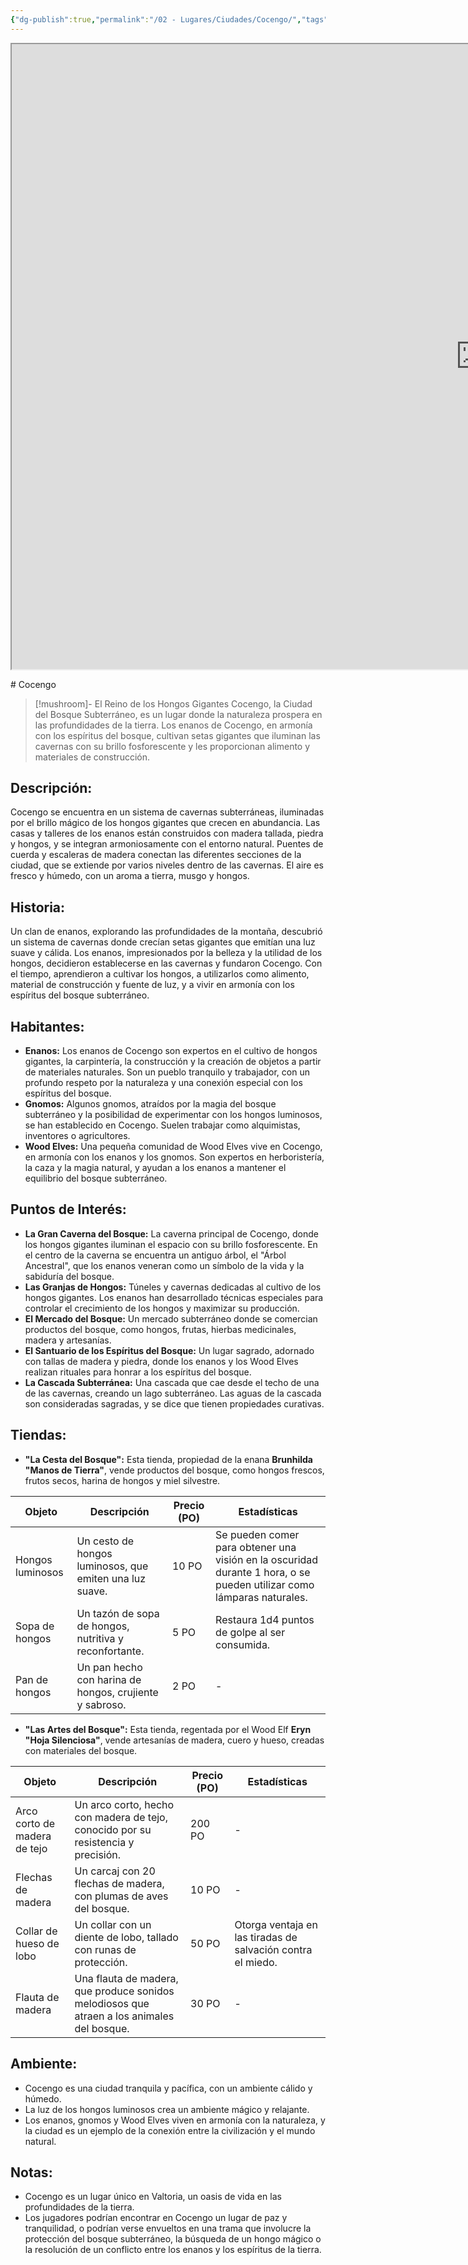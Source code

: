 ```yaml
---
{"dg-publish":true,"permalink":"/02 - Lugares/Ciudades/Cocengo/","tags":["Poblacion","tipo","poblacion:"]}
---
```


<p><span><iframe height="1000" width="1500" src="https://watabou.github.io/city-generator/?size=60&amp;seed=702&amp;name=Cocengo&amp;population=600000&amp;citadel=0&amp;urban_castle=1&amp;plaza=1&amp;temple=1&amp;walls=0&amp;shantytown=0&amp;coast=0&amp;river=0&amp;greens=1&amp;hub=1" sandbox="allow-forms allow-presentation allow-same-origin allow-scripts allow-modals"></iframe></span></p>
# Cocengo

> [!mushroom]-  El Reino de los Hongos Gigantes
> Cocengo,  la Ciudad del Bosque Subterráneo,  es un lugar donde la naturaleza prospera en las profundidades de la tierra.   Los enanos de Cocengo,  en armonía con los espíritus del bosque,  cultivan setas gigantes que iluminan las cavernas con su brillo fosforescente y les proporcionan alimento y materiales de construcción.   

## Descripción:

Cocengo se encuentra en un sistema de cavernas subterráneas,  iluminadas por el brillo mágico de los hongos gigantes que crecen en abundancia.  Las casas y talleres de los enanos están construidos con madera tallada,  piedra y hongos,  y se integran armoniosamente con el entorno natural.  Puentes de cuerda y escaleras de madera conectan las diferentes secciones de la ciudad,  que se extiende por varios niveles dentro de las cavernas.   El aire es fresco y húmedo,  con un aroma a tierra,  musgo y hongos.

## Historia:

Un clan de enanos,  explorando las profundidades de la montaña,  descubrió un sistema de cavernas donde crecían setas gigantes que emitían una luz suave y cálida.   Los enanos,  impresionados por la belleza y la utilidad de los hongos,  decidieron establecerse en las cavernas y fundaron Cocengo.  Con el tiempo,  aprendieron a cultivar los hongos,  a utilizarlos como alimento,  material de construcción y fuente de luz,  y a vivir en armonía con los espíritus del bosque subterráneo.

## Habitantes:

* **Enanos:**  Los enanos de Cocengo son expertos en el cultivo de hongos gigantes,  la carpintería,  la construcción y la creación de objetos a partir de materiales naturales.  Son un pueblo tranquilo y trabajador,  con un profundo respeto por la naturaleza y una conexión especial con los espíritus del bosque.
* **Gnomos:**  Algunos gnomos,  atraídos por la magia del bosque subterráneo y la posibilidad de experimentar con los hongos luminosos,  se han establecido en Cocengo.   Suelen trabajar como alquimistas,  inventores o agricultores.
* **Wood Elves:**  Una pequeña comunidad de Wood Elves vive en Cocengo,  en armonía con los enanos y los gnomos.   Son expertos en herboristería,  la caza y la magia natural,  y ayudan a los enanos a mantener el equilibrio del bosque subterráneo.

## Puntos de Interés:

* **La Gran Caverna del Bosque:**  La caverna principal de Cocengo,  donde los hongos gigantes iluminan el espacio con su brillo fosforescente.   En el centro de la caverna se encuentra un antiguo árbol,  el "Árbol Ancestral",  que los enanos veneran como un símbolo de la vida y la sabiduría del bosque.
* **Las Granjas de Hongos:**  Túneles y cavernas dedicadas al cultivo de los hongos gigantes.  Los enanos han desarrollado técnicas especiales para controlar el crecimiento de los hongos y maximizar su producción.
* **El Mercado del Bosque:**  Un mercado subterráneo donde se comercian productos del bosque,  como hongos,  frutas,  hierbas medicinales,  madera y artesanías.
* **El Santuario de los Espíritus del Bosque:**  Un lugar sagrado,  adornado con tallas de madera y piedra,  donde los enanos y los Wood Elves realizan rituales para honrar a los espíritus del bosque.
* **La Cascada Subterránea:**  Una cascada que cae desde el techo de una de las cavernas,  creando un lago subterráneo.  Las aguas de la cascada son consideradas sagradas,  y se dice que tienen propiedades curativas.

## Tiendas:

* **"La Cesta del Bosque":**   Esta tienda,  propiedad de la enana **Brunhilda "Manos de Tierra"**,  vende productos del bosque,  como hongos frescos,  frutos secos,  harina de hongos y miel silvestre.

| Objeto | Descripción | Precio (PO) | Estadísticas |
|---|---|---|---|
| Hongos luminosos | Un cesto de hongos luminosos,  que emiten una luz suave. | 10 PO |  Se pueden comer para obtener una visión en la oscuridad durante 1 hora,  o se pueden utilizar como lámparas naturales. |
| Sopa de hongos |  Un tazón de sopa de hongos,  nutritiva y reconfortante. | 5 PO |  Restaura 1d4 puntos de golpe al ser consumida. |
| Pan de hongos | Un pan hecho con harina de hongos,  crujiente y sabroso. | 2 PO |  - |

* **"Las Artes del Bosque":**  Esta tienda,  regentada por el Wood Elf **Eryn "Hoja Silenciosa"**,  vende artesanías de madera,  cuero y hueso,  creadas con materiales del bosque.

| Objeto | Descripción | Precio (PO) | Estadísticas |
|---|---|---|---|
| Arco corto de madera de tejo |  Un arco corto,  hecho con madera de tejo,  conocido por su resistencia y precisión. | 200 PO | - |
| Flechas de madera |  Un carcaj con 20 flechas de madera,  con plumas de aves del bosque. | 10 PO | - |
| Collar de hueso de lobo | Un collar con un diente de lobo,  tallado con runas de protección. | 50 PO |  Otorga ventaja en las tiradas de salvación contra el miedo. |
| Flauta de madera | Una flauta de madera,  que produce sonidos melodiosos que atraen a los animales del bosque. | 30 PO | - |

## Ambiente:

* Cocengo es una ciudad tranquila y pacífica,  con un ambiente cálido y húmedo.  
* La luz de los hongos luminosos crea un ambiente mágico y relajante.  
* Los enanos,  gnomos y Wood Elves viven en armonía con la naturaleza,  y la ciudad es un ejemplo de la conexión entre la civilización y el mundo natural.

## Notas:

* Cocengo es un lugar único en Valtoria,  un oasis de vida en las profundidades de la tierra.
* Los jugadores podrían encontrar en Cocengo un lugar de paz y tranquilidad,  o podrían verse envueltos en una trama que involucre la protección del bosque subterráneo,  la búsqueda de un hongo mágico o la resolución de un conflicto entre los enanos y los espíritus de la tierra.

